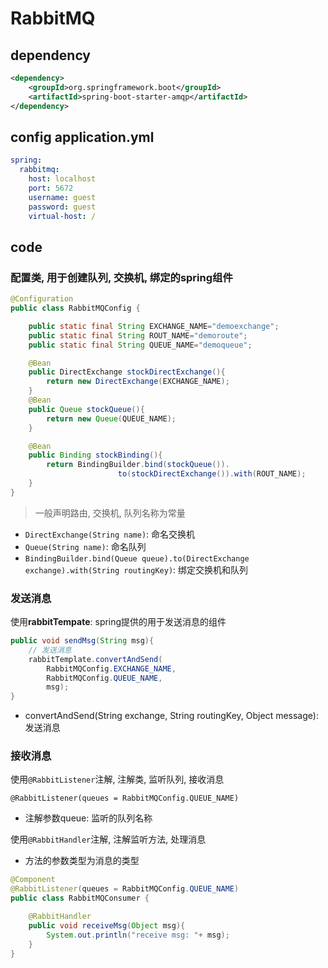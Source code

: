 # RabbitMQ

## dependency

```xml
<dependency>
    <groupId>org.springframework.boot</groupId>
    <artifactId>spring-boot-starter-amqp</artifactId>
</dependency>
```

## config application.yml

```yml
spring:
  rabbitmq:
    host: localhost
    port: 5672
    username: guest
    password: guest
    virtual-host: /
```

## code

### 配置类, 用于创建队列, 交换机, 绑定的spring组件

```java
@Configuration
public class RabbitMQConfig {

    public static final String EXCHANGE_NAME="demoexchange";
    public static final String ROUT_NAME="demoroute";
    public static final String QUEUE_NAME="demoqueue";

    @Bean
    public DirectExchange stockDirectExchange(){
        return new DirectExchange(EXCHANGE_NAME);
    }
    @Bean
    public Queue stockQueue(){
        return new Queue(QUEUE_NAME);
    }

    @Bean
    public Binding stockBinding(){
        return BindingBuilder.bind(stockQueue()).
                        to(stockDirectExchange()).with(ROUT_NAME);
    }
}
```

> 一般声明路由, 交换机, 队列名称为常量

- `DirectExchange(String name)`: 命名交换机
- `Queue(String name)`: 命名队列
- `BindingBuilder.bind(Queue queue).to(DirectExchange exchange).with(String routingKey)`: 绑定交换机和队列

### 发送消息

使用**rabbitTempate**: spring提供的用于发送消息的组件

```java
public void sendMsg(String msg){
    // 发送消息
    rabbitTemplate.convertAndSend(
        RabbitMQConfig.EXCHANGE_NAME,
        RabbitMQConfig.QUEUE_NAME,
        msg);
}
```

- convertAndSend(String exchange, String routingKey, Object message): 发送消息

### 接收消息

使用`@RabbitListener`注解, 注解类, 监听队列, 接收消息

`@RabbitListener(queues = RabbitMQConfig.QUEUE_NAME)`

- 注解参数queue: 监听的队列名称

使用`@RabbitHandler`注解, 注解监听方法, 处理消息

- 方法的参数类型为消息的类型

```java
@Component
@RabbitListener(queues = RabbitMQConfig.QUEUE_NAME)
public class RabbitMQConsumer {

    @RabbitHandler
    public void receiveMsg(Object msg){
        System.out.println("receive msg: "+ msg);
    }
}




